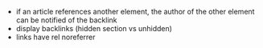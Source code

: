 - if an article references another element, the author of the other element can be notified of the backlink
- display backlinks (hidden section vs unhidden)
- links have rel noreferrer

